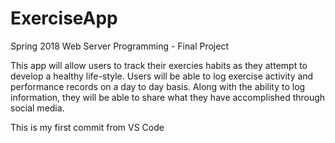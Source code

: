 # ExerciseApp

Spring 2018 Web Server Programming - Final Project

This app will allow users to track their exercies habits as they attempt to develop a healthy life-style. Users will be able to log exercise activity and performance records on a day to day basis. Along with the ability to log information, they will be able to share what they have accomplished through social media.

This is my first commit from VS Code
